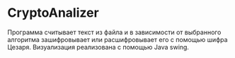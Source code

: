 # CryptoAnalizer

Программа считывает текст из файла и в зависимости от выбранного алгоритма зашифровывает или расшифровывает его с помощью шифра Цезаря.
Визуализация реализована с помощью Java swing.
